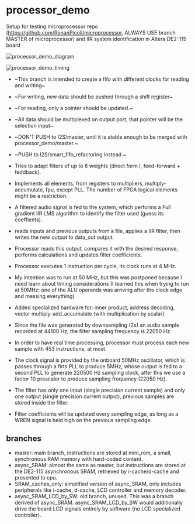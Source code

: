 # processor_demo
Setup for testing microprocessor repo (https://github.com/RenanPicoli/microprocessor, ALWAYS USE branch MASTER of microprocessor) and IIR system identification in Altera DE2-115 board

![processor_demo_diagram](https://user-images.githubusercontent.com/19754679/198846484-a853597a-c4ff-4d01-ac0f-c87a9736f753.svg)

![processor_demo_timing](https://user-images.githubusercontent.com/19754679/198850892-ba2ec52a-6975-4611-bc4e-1ac79194e33d.svg)

* ~This branch is intended to create a fifo with different clocks for reading and writing~
* ~For writing, new data should be pushed through a shift register~
* ~For reading, only a pointer should be updated.~
* ~All data should be multiplexed on output port, that pointer will be the selection input~
* ~DON'T PUSH to I2S/master, until it is stable enough to be merged with processor_demo/master.~
* ~PUSH to I2S/smart_fifo_refactoring instead.~

* Tries to adapt filters of up to 8 weights (direct form I, feed-forward + feddback).
* Implements all elements, from registers to multipliers, multiply-accumulate, fpu, except PLL. The number of FPGA logical elements might be a restriction.
* A filtered audio signal is fed to the system, which performs a Full gradient IIR LMS algorithm to identify the filter used (guess its coeffients).
* reads inputs and previous outputs from a file, applies a IIR filter, then writes the new output to data_out output.
* Processor reads this output, compares it with the desired response, performs calculations and updates filter coefficients.
* Processor executes 1 instruction per cycle, its clock runs at 4 MHz.
* My intention was to run at 50 MHz, but this was postponed because I need learn about timing considerations (I learned this when trying to run at 50MHz: one of the ALU operands was arriving after the clock edge and messing everything)
* Added specialized hardware for: inner product, address decoding, vector multiply-add_accumulate (with multiplication by scalar).
* Since the file was generated by downsampling (2x) an audio sample recorded at 44100 Hz, the filter sampling frequency is 22050 Hz.
* In order to have real time processing, processor must process each new sample with 453 instructions, at most.
* The clock signal is provided by the onboard 50MHz oscillator, which is passes through a firts PLL to produce 5MHz, whose output is fed to a second PLL to generate 220500 Hz sampling clock, after this we use a factor 10 prescaler to produce sampling frequency (22050 Hz).
* The filter has only one input (single precision current sample) and only one output (single precision current output), previous samples are stored inside the filter.
* Filter coefficients will be updated every sampling edge, as long as a WREN signal is held high on the previous sampling edge.

## branches
* master: main branch, instructions are stored at mini_rom, a small, synchronous RAM memory with hard-coded content.
* async_SRAM: almost the same as master, but instructions are stored at the DE2-115 asynchronous SRAM, retrieved by i-cache/d-cache and presented to cpu.
* SRAM_caches_only: simplified version of async_SRAM, only includes peripherals like i-cache, d-cache, LCD controller and memory decoder.
* async_SRAM_LCD_by_SW: old branch, unused. This was a branch derived of async_SRAM. async_SRAM_LCD_by_SW would additionally drive the board LCD signals entirely by software (no LCD specialized controller).
